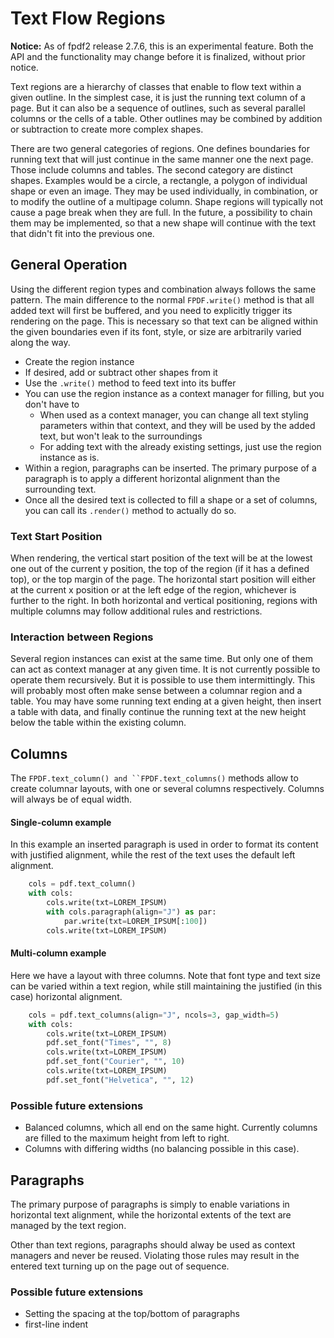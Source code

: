 # Text Flow Regions #

**Notice:** As of fpdf2 release 2.7.6, this is an experimental feature. Both the API and the functionality may change before it is finalized, without prior notice.

Text regions are a hierarchy of classes that enable to flow text within a given outline. In the simplest case, it is just the running text column of a page. But it can also be a sequence of outlines, such as several parallel columns or the cells of a table. Other outlines may be combined by addition or subtraction to create more complex shapes.

There are two general categories of regions. One defines boundaries for running text that will just continue in the same manner one the next page. Those include columns and tables. The second category are distinct shapes. Examples would be a circle, a rectangle, a polygon of individual shape or even an image. They may be used individually, in combination, or to modify the outline of a multipage column. Shape regions will typically not cause a page break when they are full. In the future, a possibility to chain them may be implemented, so that a new shape will continue with the text that didn't fit into the previous one.

## General Operation ##

Using the different region types and combination always follows the same pattern. The main difference to the normal `FPDF.write()` method is that all added text will first be buffered, and you need to explicitly trigger its rendering on the page. This is necessary so that text can be aligned within the given boundaries even if its font, style, or size are arbitrarily varied along the way.

* Create the region instance
* If desired, add or subtract other shapes from it
* Use the `.write()` method to feed text into its buffer
* You can use the region instance as a context manager for filling, but you don't have to
  * When used as a context manager, you can change all text styling parameters within that context, and they will be used by the added text, but won't leak to the surroundings
  * For adding text with the already existing settings, just use the region instance as is.
* Within a region, paragraphs can be inserted. The primary purpose of a paragraph is to apply a different horizontal alignment than the surrounding text.
* Once all the desired text is collected to fill a shape or a set of columns, you can call its `.render()` method to actually do so. 


### Text Start Position ###

When rendering, the vertical start position of the text will be at the lowest one out of the current y position, the top of the region (if it has a defined top), or the top margin of the page. The horizontal start position will either at the current x position or at the left edge of the region, whichever is further to the right. In both horizontal and vertical positioning, regions with multiple columns may follow additional rules and restrictions.


### Interaction between Regions ###

Several region instances can exist at the same time. But only one of them can act as context manager at any given time. It is not currently possible to operate them recursively.
But it is possible to use them intermittingly. This will probably most often make sense between a columnar region and a table. You may have some running text ending at a given height, then insert a table with data, and finally continue the running text at the new height below the table within the existing column.

## Columns ##

The `FPDF.text_column() and ``FPDF.text_columns()` methods allow to create columnar layouts, with one or several columns respectively. Columns will always be of equal width.

#### Single-column example

In this example an inserted paragraph is used in order to format its content with justified alignment, while the rest of the text uses the default left alignment.

```python
    cols = pdf.text_column()
    with cols:
        cols.write(txt=LOREM_IPSUM)
        with cols.paragraph(align="J") as par:
            par.write(txt=LOREM_IPSUM[:100])
        cols.write(txt=LOREM_IPSUM)
```

#### Multi-column example

Here we have a layout with three columns. Note that font type and text size can be varied within a text region, while still maintaining the justified (in this case) horizontal alignment.

```python
    cols = pdf.text_columns(align="J", ncols=3, gap_width=5)
    with cols:
        cols.write(txt=LOREM_IPSUM)
        pdf.set_font("Times", "", 8)
        cols.write(txt=LOREM_IPSUM)
        pdf.set_font("Courier", "", 10)
        cols.write(txt=LOREM_IPSUM)
        pdf.set_font("Helvetica", "", 12)
```

### Possible future extensions

* Balanced columns, which all end on the same hight. Currently columns are filled to the maximum height from left to right.
* Columns with differing widths (no balancing possible in this case).


## Paragraphs ##

The primary purpose of paragraphs is simply to enable variations in horizontal text alignment, while the horizontal extents of the text are managed by the text region.

Other than text regions, paragraphs should alway be used as context managers and never be reused. Violating those rules may result in the entered text turning up on the page out of sequence.

### Possible future extensions

* Setting the spacing at the top/bottom of paragraphs
* first-line indent

